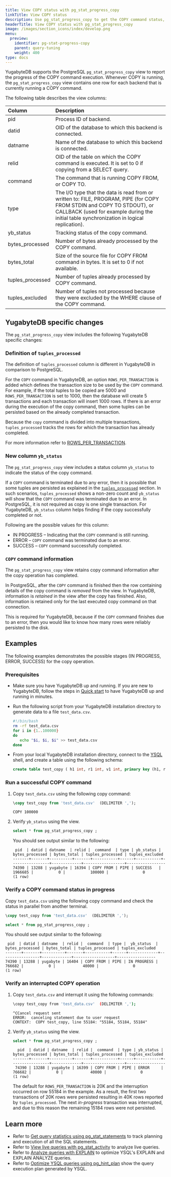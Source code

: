 ```yaml
---
title: View COPY status with pg_stat_progress_copy
linkTitle: View COPY status
description: Use pg_stat_progress_copy to get the COPY command status, number of tuples processed, and other COPY progress reports.
headerTitle: View COPY status with pg_stat_progress_copy
image: /images/section_icons/index/develop.png
menu:
  preview:
    identifier: pg-stat-progress-copy
    parent: query-tuning
    weight: 400
type: docs
---
```


YugabyteDB supports the PostgreSQL `pg_stat_progress_copy` view to report the progress of the COPY command execution. Whenever COPY is running, the `pg_stat_progress_copy` view contains one row for each backend that is currently running a COPY command.

The following table describes the view columns:

| Column | Description |
| :---- | :---------- |
| pid | Process ID of backend. |
| datid | OID of the database to which this backend is connected. |
| datname | Name of the database to which this backend is connected. |
| relid | OID of the table on which the COPY command is executed. It is set to 0 if copying from a SELECT query.|
| command | The command that is running COPY FROM, or COPY TO. |
| type | The I/O type that the data is read from or written to: FILE, PROGRAM, PIPE (for COPY FROM STDIN and COPY TO STDOUT), or CALLBACK (used for example during the initial table synchronization in logical replication). |
| yb_status | Tracking status of the copy command. |
| bytes_processed | Number of bytes already processed by the COPY command. |
| bytes_total | Size of the source file for COPY FROM command in bytes. It is set to 0 if not available. |
| tuples_processed | Number of tuples already processed by COPY command. |
| tuples_excluded | Number of tuples not processed because they were excluded by the WHERE clause of the COPY command. |

## YugabyteDB specific changes

The `pg_stat_progress_copy` view includes the following YugabyteDB specific changes:

### Definition of `tuples_processed`

The definition of `tuples_processed` column is different in YugabyteDB in comparison to PostgreSQL.

For the `COPY` command in YugabyteDB, an option `ROWS_PER_TRANSACTION` is added which defines the transaction size to be used by the `COPY` command. For example, if the total tuples to be copied are 5000 and `ROWS_PER_TRANSACTION` is set to 1000, then the database will create 5 transactions and each transaction will insert 1000 rows. If there is an error during the execution of the copy command, then some tuples can be persisted based on the already completed transaction.

Because the `copy` command is divided into multiple transactions, `tuples_processed` tracks the rows for which the transaction has already completed.

For more information refer to [ROWS_PER_TRANSACTION](../../../api/ysql/the-sql-language/statements/cmd_copy/#rows-per-transaction).

### New column `yb_status`

The `pg_stat_progress_copy` view includes a status column `yb_status` to indicate the status of the copy command.

If a `COPY` command is terminated due to any error, then it is possible that some tuples are persisted as explained in the [`tuples_processed`](#definition-of-tuples-processed) section. In such scenarios, `tuples_processed` shows a non-zero count and `yb_status` will show that the `COPY` command was terminated due to an error. In PostgreSQL, it is not required as copy is one single transaction. For YugabyteDB, `yb_status` column helps finding if the copy successfully completed or not.

Following are the possible values for this column:

- IN PROGRESS – Indicating that the `COPY` command is still running.
- ERROR – `COPY` command was terminated due to an error.
- SUCCESS – `COPY` command successfully completed.

### `COPY` command information

The `pg_stat_progress_copy` view retains copy command information after the copy operation has completed.

In PostgreSQL, after the `COPY` command is finished then the row containing details of the copy command is _removed_ from the view. In YugabyteDB, information is _retained_ in the view after the copy has finished. Also, information is retained only for the last executed copy command on that connection.

This is required for YugabyteDB, because if the `COPY` command finishes due to an error, then you would like to know how many rows were reliably persisted to the disk.

## Examples

The following examples demonstrates the possible stages (IN PROGRESS, ERROR, SUCCESS) for the copy operation.

### Prerequisites

- Make sure you have YugabyteDB up and running. If you are new to YugabyteDB, follow the steps in [Quick start](../../../quick-start/) to have YugabyteDB up and running in minutes.

- Run the following script from your YugabyteDB installation directory to generate data to a file `test_data.csv`.

    ```sh
    #!/bin/bash
    rm -rf test_data.csv
    for i in {1..100000}
    do
       echo "$i, $i, $i" >> test_data.csv
    done
    ```

- From your local YugabyteDB installation directory, connect to the [YSQL](../../../../admin/ysqlsh/) shell, and create a table using the following schema:

    ```sql
    create table test_copy ( h1 int, r1 int, v1 int, primary key (h1, r1));
    ```

### Run a successful COPY command

1. Copy `test_data.csv` using the following copy command:

    ```sql
    \copy test_copy from 'test_data.csv'  (DELIMITER ',');
    ```

    ```output
    COPY 100000
    ```

1. Verify `yb_status` using the view.

    ```sql
    select * from pg_stat_progress_copy ;
    ```

    You should see output similar to the following:

    ```output
     pid  | datid | datname  | relid |  command  | type | yb_status | bytes_processed | bytes_total | tuples_processed | tuples_excluded
    -------+-------+----------+-------+-----------+------+-----------+-----------------+-------------+------------------+-----------------
    74390 | 13288 | yugabyte | 16394 | COPY FROM | PIPE | SUCCESS   |         1966685 |           0 |           100000 |               0
    (1 row)
    ```

### Verify a COPY command status in progress

Copy `test_data.csv` using the following copy command and check the status in parallel from another terminal.

```sql
\copy test_copy from 'test_data.csv'  (DELIMITER ',');
```

```sql
select * from pg_stat_progress_copy ;
```

You should see output similar to the following:

```output
 pid  | datid | datname  | relid |  command  | type |  yb_status  | bytes_processed | bytes_total | tuples_processed | tuples_excluded
-------+-------+----------+-------+-----------+------+-------------+-----------------+-------------+------------------+-----------------
74390 | 13288 | yugabyte | 16404 | COPY FROM | PIPE | IN PROGRESS |          766682 |           0 |            40000 |               0
(1 row)
```

### Verify an interrupted COPY operation

1. Copy `test_data.csv` and interrupt it using the following commands:

    ```sh
    \copy test_copy from 'test_data.csv'  (DELIMITER ',');
    ```

    ```output
    ^CCancel request sent
    ERROR:  canceling statement due to user request
    CONTEXT:  COPY test_copy, line 55184: "55184, 55184, 55184"
    ````

1. Verify `yb_status` using the view.

     ```sql
    select * from pg_stat_progress_copy ;
    ```

    ```output
      pid  | datid | datname  | relid |  command  | type | yb_status | bytes_processed | bytes_total | tuples_processed | tuples_excluded
    -------+-------+----------+-------+-----------+------+-----------+-----------------+-------------+------------------+-----------------
     74390 | 13288 | yugabyte | 16399 | COPY FROM | PIPE | ERROR     |          766682 |           0 |            40000 |               0
    (1 row)
    ```

    The default for `ROWS_PER_TRANSACTION` is 20K and the interruption occurred on row 55184 in the example. As a result, the first two transactions of 20K rows were persisted resulting in 40K rows reported by `tuples_processed`. The next _in-progress_ transaction was interrupted, and due to this reason the remaining 15184 rows were not persisted.

## Learn more

- Refer to [Get query statistics using pg_stat_statements](../pg-stat-statements/) to track planning and execution of all the SQL statements.
- Refer to [View live queries with pg_stat_activity](../pg-stat-activity/) to analyze live queries.
- Refer to [Analyze queries with EXPLAIN](../explain-analyze/) to optimize YSQL's EXPLAIN and EXPLAIN ANALYZE queries.
- Refer to [Optimize YSQL queries using pg_hint_plan](../pg-hint-plan/) show the query execution plan generated by YSQL.
